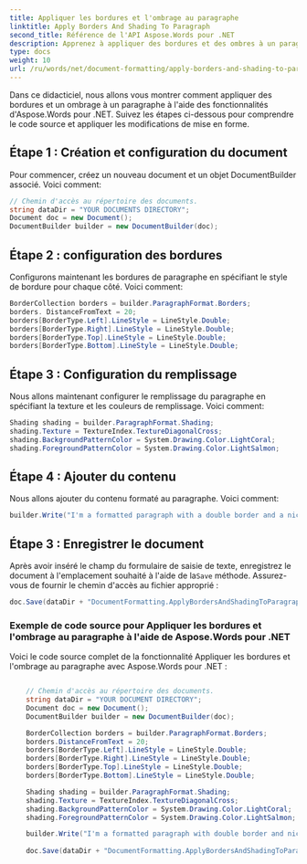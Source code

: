 ```yaml
---
title: Appliquer les bordures et l'ombrage au paragraphe
linktitle: Apply Borders And Shading To Paragraph
second_title: Référence de l'API Aspose.Words pour .NET
description: Apprenez à appliquer des bordures et des ombres à un paragraphe avec Aspose.Words pour .NET.
type: docs
weight: 10
url: /ru/words/net/document-formatting/apply-borders-and-shading-to-paragraph/
---
```


Dans ce didacticiel, nous allons vous montrer comment appliquer des bordures et un ombrage à un paragraphe à l'aide des fonctionnalités d'Aspose.Words pour .NET. Suivez les étapes ci-dessous pour comprendre le code source et appliquer les modifications de mise en forme.

## Étape 1 : Création et configuration du document

Pour commencer, créez un nouveau document et un objet DocumentBuilder associé. Voici comment:

```csharp
// Chemin d'accès au répertoire des documents.
string dataDir = "YOUR DOCUMENTS DIRECTORY";
Document doc = new Document();
DocumentBuilder builder = new DocumentBuilder(doc);
```

## Étape 2 : configuration des bordures

Configurons maintenant les bordures de paragraphe en spécifiant le style de bordure pour chaque côté. Voici comment:

```csharp
BorderCollection borders = builder.ParagraphFormat.Borders;
borders. DistanceFromText = 20;
borders[BorderType.Left].LineStyle = LineStyle.Double;
borders[BorderType.Right].LineStyle = LineStyle.Double;
borders[BorderType.Top].LineStyle = LineStyle.Double;
borders[BorderType.Bottom].LineStyle = LineStyle.Double;
```

## Étape 3 : Configuration du remplissage

Nous allons maintenant configurer le remplissage du paragraphe en spécifiant la texture et les couleurs de remplissage. Voici comment:

```csharp
Shading shading = builder.ParagraphFormat.Shading;
shading.Texture = TextureIndex.TextureDiagonalCross;
shading.BackgroundPatternColor = System.Drawing.Color.LightCoral;
shading.ForegroundPatternColor = System.Drawing.Color.LightSalmon;
```

## Étape 4 : Ajouter du contenu

Nous allons ajouter du contenu formaté au paragraphe. Voici comment:

```csharp
builder.Write("I'm a formatted paragraph with a double border and a nice shading.");
```

## Étape 3 : Enregistrer le document

 Après avoir inséré le champ du formulaire de saisie de texte, enregistrez le document à l'emplacement souhaité à l'aide de la`Save` méthode. Assurez-vous de fournir le chemin d'accès au fichier approprié :

```csharp
doc.Save(dataDir + "DocumentFormatting.ApplyBordersAndShadingToParagraph.doc");
```

### Exemple de code source pour Appliquer les bordures et l'ombrage au paragraphe à l'aide de Aspose.Words pour .NET

Voici le code source complet de la fonctionnalité Appliquer les bordures et l'ombrage au paragraphe avec Aspose.Words pour .NET :

```csharp

	// Chemin d'accès au répertoire des documents.
	string dataDir = "YOUR DOCUMENT DIRECTORY";
	Document doc = new Document();
	DocumentBuilder builder = new DocumentBuilder(doc);

	BorderCollection borders = builder.ParagraphFormat.Borders;
	borders.DistanceFromText = 20;
	borders[BorderType.Left].LineStyle = LineStyle.Double;
	borders[BorderType.Right].LineStyle = LineStyle.Double;
	borders[BorderType.Top].LineStyle = LineStyle.Double;
	borders[BorderType.Bottom].LineStyle = LineStyle.Double;

	Shading shading = builder.ParagraphFormat.Shading;
	shading.Texture = TextureIndex.TextureDiagonalCross;
	shading.BackgroundPatternColor = System.Drawing.Color.LightCoral;
	shading.ForegroundPatternColor = System.Drawing.Color.LightSalmon;

	builder.Write("I'm a formatted paragraph with double border and nice shading.");
	
	doc.Save(dataDir + "DocumentFormatting.ApplyBordersAndShadingToParagraph.doc");

```
